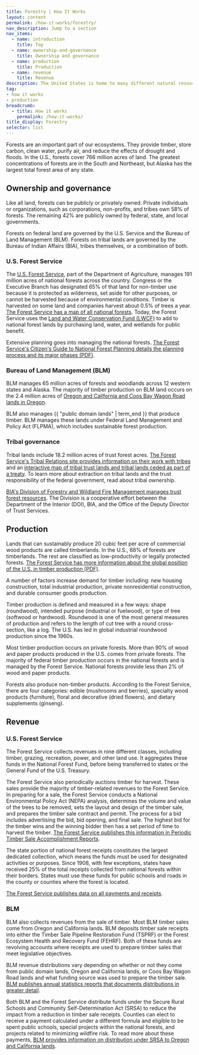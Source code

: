```yaml
---
title: Forestry | How It Works
layout: content
permalink: /how-it-works/forestry/
nav_description: Jump to a section
nav_items:
  - name: introduction
    title: Top
  - name: ownership-and-governance
    title: Ownership and governance
  - name: production
    title: Production
  - name: revenue
    title: Revenue
description: The United States is home to many different natural resources, including fossil fuel, renewable energy, and nonenergy mineral resources (such as gold, copper, and iron). Since the 19th century, natural resource extraction has been a major industry in the U.S., with fluctuations over time.
tag:
- how it works
- production
breadcrumb:
  - title: How it works
    permalink: /how-it-works/
title_display: Forestry
selector: list
---
```


Forests are an important part of our ecosystems. They provide timber, store carbon, clean water, purify air, and reduce the effects of drought and floods. In the U.S., forests cover 766 million acres of land. The greatest concentrations of forests are in the South and Northeast, but Alaska has the largest total forest area of any state.

## Ownership and governance

Like all land, forests can be publicly or privately owned. Private individuals or organizations, such as corporations, non-profits, and tribes own 58% of forests. The remaining 42% are publicly owned by federal, state, and local governments.

Forests on federal land are governed by the U.S. Service and the Bureau of Land Management (BLM). Forests on tribal lands are governed by the Bureau of Indian Affairs (BIA), tribes themselves, or a combination of both.

### U.S. Forest Service

The [U.S. Forest Service](https://www.fs.fed.us/), part of the Department of Agriculture, manages 191 million acres of national forests across the country. Congress or the Executive Branch has designated 65% of that land for non-timber use because it is protected as wilderness, set aside for other purposes, or cannot be harvested because of environmental conditions. Timber is harvested on some land and companies harvest about 0.5% of trees a year. [The Forest Service has a map of all national forests](https://www.fs.fed.us/ivm/). Today, the Forest Service uses the [Land and Water Conservation Fund (LWCF)](https://www.fs.fed.us/land/staff/LWCF/) to add to national forest lands by purchasing land, water, and wetlands for public benefit.

Extensive planning goes into managing the national forests. [The Forest Service's Citizen's Guide to National Forest Planning details the planning process and its major phases (PDF)](https://www.fs.usda.gov/Internet/FSE_DOCUMENTS/fseprd520670.pdf).

### Bureau of Land Management (BLM)

BLM manages 65 million acres of forests and woodlands across 12 western states and Alaska. The majority of timber production on BLM land occurs on the 2.4 million acres of [Oregon and California and Coos Bay Wagon Road lands in Oregon](https://www.blm.gov/programs/natural-resources/forests-and-woodlands/oc-lands).

BLM also manages {{ "public domain lands" | term_end }} that produce timber. BLM manages these lands under Federal Land Management and Policy Act (FLPMA), which includes sustainable forest production.

### Tribal governance

Tribal lands include 18.2 million acres of trust forest acres. [The Forest Service's Tribal Relations site provides information on their work with tribes](https://www.fs.fed.us/spf/tribalrelations/) and an [interactive map of tribal trust lands and tribal lands ceded as part of a treaty](https://usfs.maps.arcgis.com/apps/webappviewer/index.html?id=fe311f69cb1d43558227d73bc34f3a32). To learn more about extraction on tribal lands and the trust responsibility of the federal government, read about tribal ownership.

[BIA's Division of Forestry and Wildland Fire Management manages trust forest resources](https://www.bia.gov/bia/ots/dfwfm/content). The Division is a cooperative effort between the Department of the Interior (DOI), BIA, and the Office of the Deputy Director of Trust Services.  

## Production  

Lands that can sustainably produce 20 cubic feet per acre of commercial wood products are called timberlands. In the U.S., 68% of forests are timberlands. The rest are classified as low-productivity or legally protected forests. [The Forest Service has more information about the global position of the U.S. in timber production (PDF)](https://www.srs.fs.usda.gov/pubs/gtr/gtr_srs204.pdf).

A number of factors increase demand for timber including: new housing construction, total industrial production, private nonresidential construction, and durable consumer goods production.

Timber production is defined and measured in a few ways: shape (roundwood), intended purpose (industrial or fuelwood), or type of tree (softwood or hardwood). Roundwood is one of the most general measures of production and refers to the length of cut tree with a round cross-section, like a log. The U.S. has led in global industrial roundwood production since the 1960s.

Most timber production occurs on private forests. More than 90% of wood and paper products produced in the U.S. comes from private forests. The majority of federal timber production occurs in the national forests and is managed by the Forest Service. National forests provide less than 2% of wood and paper products.

Forests also produce non-timber products. According to the Forest Service, there are four categories: edible (mushrooms and berries), specialty wood products (furniture), floral and decorative (dried flowers), and dietary supplements (ginseng).

## Revenue

### U.S. Forest Service

The Forest Service collects revenues in nine different classes, including timber, grazing, recreation, power, and other land use. It aggregates these funds in the National Forest Fund, before being transferred to states or the General Fund of the U.S. Treasury.

The Forest Service also periodically auctions timber for harvest. These sales provide the majority of timber-related revenues to the Forest Service. In preparing for a sale, the Forest Service conducts a National Environmental Policy Act (NEPA) analysis, determines the volume and value of the trees to be removed, sets the layout and design of the timber sale, and prepares the timber sale contract and permit. The process for a bid includes advertising the bid, bid opening, and final sale. The highest bid for the timber wins and the winning bidder then has a set period of time to harvest the timber. [The Forest Service publishes this information in Periodic Timber Sale Accomplishment Reports](https://www.fs.fed.us/forestmanagement/products/ptsar/index.shtml).

The state portion of national forest receipts constitutes the largest dedicated collection, which means the funds must be used for designated activities or purposes. Since 1908, with few exceptions, states have received 25% of the total receipts collected from national forests within their borders. States must use these funds for public schools and roads in the county or counties where the forest is located.

[The Forest Service publishes data on all payments and receipts](https://www.fs.usda.gov/main/pts/securepayments/projectedpayments).

### BLM

BLM also collects revenues from the sale of timber. Most BLM timber sales come from Oregon and California lands. BLM deposits timber sale receipts into either the Timber Sale Pipeline Restoration Fund (TSPRF) or the Forest Ecosystem Health and Recovery Fund (FEHRF). Both of these funds are revolving accounts where receipts are used to prepare timber sales that meet legislative objectives.

BLM revenue distributions vary depending on whether or not they come from public domain lands, Oregon and California lands, or Coos Bay Wagon Road lands and what funding source was used to prepare the timber sale. [BLM publishes annual statistics reports that documents distributions in greater detail](https://www.blm.gov/public_land_statistics/).

Both BLM and the Forest Service distribute funds under the Secure Rural Schools and Community Self-Determination Act (SRSA) to reduce the impact from a reduction in timber sale receipts. Counties can elect to receive a payment calculated under a different formula and eligible to be spent public schools, special projects within the national forests, and projects related to minimizing wildfire risk. To read more about these payments, [BLM provides information on distribution under SRSA to Oregon and California lands](https://www.blm.gov/programs/natural-resources/forests-and-woodlands/oc-lands).
